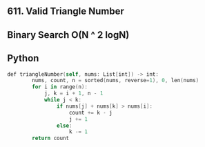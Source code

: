 ## 611. Valid Triangle Number
## Binary Search O(N ^ 2 logN)
## Python 
```swift
def triangleNumber(self, nums: List[int]) -> int:
        nums, count, n = sorted(nums, reverse=1), 0, len(nums)
        for i in range(n):
            j, k = i + 1, n - 1
            while j < k:
                if nums[j] + nums[k] > nums[i]:
                    count += k - j
                    j += 1
                else:
                    k -= 1
        return count
```
